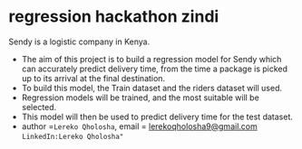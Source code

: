 # regression hackathon zindi
Sendy is a logistic company in Kenya. 
- The aim of this project is to build a regression model for Sendy which can accurately predict delivery time, from the time a package is picked up to its arrival at the final destination.  
- To build this model, the Train dataset and the riders dataset will used. 
- Regression models will be trained, and the most suitable will be selected. 
- This model will then be used to predict delivery time for the test dataset.
-  author =`Lereko Qholosha`, email = lerekoqholosha9@gmail.com
`LinkedIn:Lereko Qholosha"`

